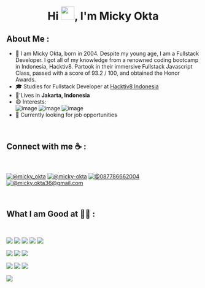 <h1 align="center">Hi <img src="https://media.giphy.com/media/hvRJCLFzcasrR4ia7z/giphy.gif" width="35">, I'm Micky Okta</h1>

## About Me :

- 🏢 I am Micky Okta, born in 2004. Despite my young age, I am a Fullstack Developer. I got all of my knowledge from a renowned coding bootcamp in Indonesia, Hacktiv8. Partook in their immersive Fullstack Javascript Class, passed with a score of 93.2 / 100, and obtained the Honor Awards.
- 🎓 Studies for Fullstack Developer at [Hacktiv8 Indonesia](https://hacktiv8.com)
- 🏡'Lives in **Jakarta, Indonesia**
- 😄 Interests: <br>
![image](https://user-images.githubusercontent.com/108231025/214236554-37e6cc0c-3998-454e-833a-e208e9b69108.png) ![image](https://user-images.githubusercontent.com/108231025/214236618-744a6d8e-b184-4cab-9485-0d0e207f2a29.png) ![image](https://user-images.githubusercontent.com/108231025/214236726-f67fe165-930c-4f5c-9b2f-91aa46a77cd4.png)
- 🔭 Currently looking for job opportunities
<br>

## Connect with me ☕ :

<br>

[![@micky_okta](https://img.icons8.com/fluency/48/000000/instagram-new.png "@micky_okta")](https://www.instagram.com/micky_okta/) 
[![@micky-okta](https://img.icons8.com/fluency/48/000000/linkedin.png "@micky-okta")](https://www.linkedin.com/in/micky-okta/) 
[![@087786662004](https://img.icons8.com/fluency/48/000000/phone-disconnected.png "@087786662004")](tel:087786662004) 
[![@micky.okta36@gmail.com](https://img.icons8.com/fluency/48/000000/apple-mail.png "@micky.okta36@gmail.com")](micky.okta36@gmail.com)

<br>

## What I am Good at 🧑‍💻 :

<br>

<img src="https://user-images.githubusercontent.com/108231025/214235344-17a24b85-0d58-44fa-b7a6-2b2515689f56.png"/> <img src="https://user-images.githubusercontent.com/108231025/214237192-dad2ccb1-f6b3-4188-968c-6d63e28cc565.png"/> <img src="https://user-images.githubusercontent.com/108231025/214235511-ab06a705-4682-4fc7-be1c-e094444e4ad1.png"/> <img src="https://user-images.githubusercontent.com/108231025/214235684-225deee8-cbdc-454e-8f45-79c2a444519c.png"/> <img src="https://user-images.githubusercontent.com/108231025/214224807-57f8c31e-ba7e-40f3-9a91-80f209dadc43.png"/>

<img src="https://user-images.githubusercontent.com/108231025/214235755-f9365036-7a1e-4eba-9998-5b38e95ac3b9.png"/> <img src="https://user-images.githubusercontent.com/108231025/214237295-a84bb63e-a447-4993-bcc7-6ac8bbab0671.png"/> <img src="https://user-images.githubusercontent.com/108231025/214235919-007e11f7-129b-4391-9eee-105be498c7dd.png"/>

<img src="https://user-images.githubusercontent.com/108231025/214236051-1bcd957d-ed2f-4595-9c65-316e4899b748.png"/> <img src="https://user-images.githubusercontent.com/108231025/214236130-8faa7a4e-50a8-4f04-95a1-6ff531f65536.png"/> <img src="https://user-images.githubusercontent.com/108231025/214236231-717e480b-0497-44b7-8b36-3e2409753aba.png"/>

<img src="https://user-images.githubusercontent.com/108231025/214236302-fd49a124-e576-4e02-9fec-ba984ba59f11.png"/>

<br>
<!--
**Mickyokta/Mickyokta** is a ✨ _special_ ✨ repository because its `README.md` (this file) appears on your GitHub profile.

Here are some ideas to get you started:

- 🔭 I’m currently working on ...
- 🌱 I’m currently learning ...
- 👯 I’m looking to collaborate on ...
- 🤔 I’m looking for help with ...
- 💬 Ask me about ...
- 📫 How to reach me: ...
- 😄 Pronouns: ...
- ⚡ Fun fact: ...
-->
